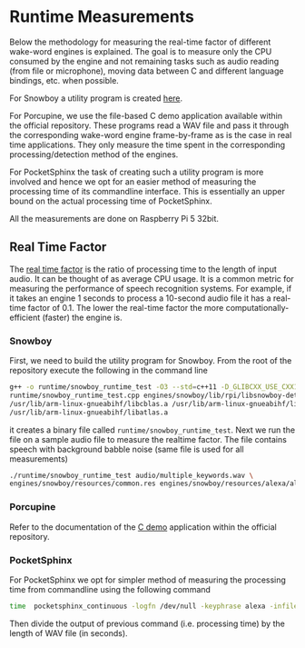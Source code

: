# Runtime Measurements

Below the methodology for measuring the real-time factor of different wake-word engines is explained. The goal is to
measure only the CPU consumed by the engine and not remaining tasks such as audio reading (from file or microphone),
moving data between C and different language bindings, etc. when possible.

For Snowboy a utility program is created [here](../runtime/snowboy_runtime_test.cpp).

For Porcupine, we use the file-based C demo application available within the official repository. These programs read a
WAV file and pass it through the corresponding wake-word engine frame-by-frame as is the case in real time applications.
They only measure the time spent in the corresponding processing/detection method of the engines.

For PocketSphinx the task of creating such a utility program is more involved and hence we opt for an easier method of
measuring the processing time of its commandline interface. This is essentially an upper bound on the actual processing
time of PocketSphinx.

All the measurements are done on Raspberry Pi 5 32bit.

## Real Time Factor

The [real time factor](https://openvoice-tech.net/index.php/Real-time-factor) is the ratio of processing time to 
the length of input audio. It can be thought of as average CPU usage. It is a common metric for measuring the 
performance of speech recognition systems. For example, if it takes an engine 1 seconds to process a 10-second audio 
file it has a real-time factor of 0.1. The lower the real-time factor the more 
computationally-efficient (faster) the engine is.

### Snowboy

First, we need to build the utility program for Snowboy. From the root of the repository execute the following in the
command line

```bash
g++ -o runtime/snowboy_runtime_test -O3 --std=c++11 -D_GLIBCXX_USE_CXX11_ABI=0 -I engines/snowboy/include/ \
runtime/snowboy_runtime_test.cpp engines/snowboy/lib/rpi/libsnowboy-detect.a /usr/lib/arm-linux-gnueabihf/libf77blas.a \
/usr/lib/arm-linux-gnueabihf/libcblas.a /usr/lib/arm-linux-gnueabihf/liblapack_atlas.a \
/usr/lib/arm-linux-gnueabihf/libatlas.a
```

it creates a binary file called `runtime/snowboy_runtime_test`. Next we run the file on a sample audio file to measure
the realtime factor. The file contains speech with background babble noise (same file is used for all measurements)

```bash
./runtime/snowboy_runtime_test audio/multiple_keywords.wav \
engines/snowboy/resources/common.res engines/snowboy/resources/alexa/alexa-avs-sample-app/alexa.umdl alexa
```

### Porcupine
Refer to the documentation of the [C demo](https://github.com/Picovoice/porcupine/tree/master/demo/c) application
within the official repository.

### PocketSphinx

For PocketSphinx we opt for simpler method of measuring the processing time from commandline using the following command

```bash
time  pocketsphinx_continuous -logfn /dev/null -keyphrase alexa -infile audio/multiple_keywords.wav
```

Then divide the output of previous command (i.e. processing time) by the length of WAV file (in seconds). 

